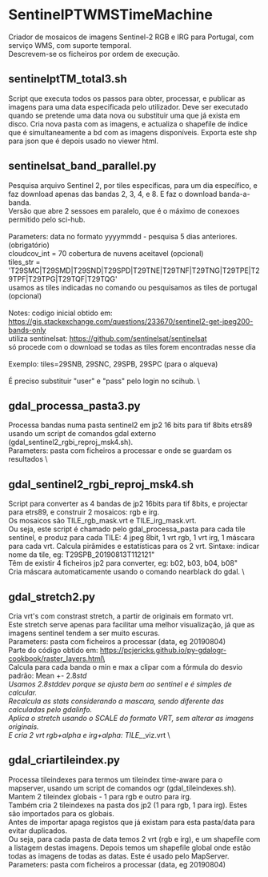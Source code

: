 # SentinelPTWMSTimeMachine
Criador de mosaicos de imagens Sentinel-2 RGB e IRG para Portugal, com serviço WMS, com suporte temporal.\
Descrevem-se os ficheiros por ordem de execução.

## sentinelptTM_total3.sh
Script que executa todos os passos para obter, processar, e publicar as imagens para uma data especificada pelo utilizador. Deve ser executado quando se pretende uma data nova ou substituir uma que já exista em disco.
Cria nova pasta com as imagens, e actualiza o shapefile de índice que é simultaneamente a bd com as imagens disponíveis. Exporta este shp para json que é depois usado no viewer html.

## sentinelsat_band_parallel.py

Pesquisa arquivo Sentinel 2, por tiles específicas, para um dia específico, e faz download apenas das bandas 2, 3, 4, e 8. E faz o download banda-a-banda.\
Versão que abre 2 sessoes em paralelo, que é o máximo de conexoes permitido pelo sci-hub.\
\
Parameters: data no formato yyyymmdd - pesquisa 5 dias anteriores. (obrigatório)\
            cloudcov_int =  70 cobertura de nuvens aceitavel (opcional)\
            tiles_str = 'T29SMC|T29SMD|T29SND|T29SPD|T29TNE|T29TNF|T29TNG|T29TPE|T29TPF|T29TPG|T29TQF|T29TQG'\
                         usamos as tiles indicadas no comando ou pesquisamos as tiles de portugal (opcional)\
\
Notes: codigo inicial obtido em: https://gis.stackexchange.com/questions/233670/sentinel2-get-jpeg200-bands-only \
        utiliza sentinelsat: https://github.com/sentinelsat/sentinelsat \
        só procede com o download se todas as tiles forem encontradas nesse dia\
\
Exemplo: tiles=29SNB, 29SNC, 29SPB, 29SPC (para o alqueva)\
\
É preciso substituir "user" e "pass" pelo login no scihub.
\
## gdal_processa_pasta3.py
Processa bandas numa pasta sentinel2 em jp2 16 bits para tif 8bits etrs89 usando um script de comandos gdal externo (gdal_sentinel2_rgbi_reproj_msk4.sh).\
Parameters: pasta com ficheiros a processar e onde se guardam os resultados
\
## gdal_sentinel2_rgbi_reproj_msk4.sh
Script para converter as 4 bandas de jp2 16bits para tif 8bits, e projectar para etrs89, e construir 2 mosaicos: rgb e irg.\
Os mosaicos são TILE_rgb_mask.vrt e TILE_irg_mask.vrt.\
Ou seja, este script é chamado pelo gdal_processa_pasta para cada tile sentinel, e produz para cada TILE: 4 jpeg 8bit, 1 vrt rgb, 1 vrt irg, 1 máscara para cada vrt. Calcula pirâmides e estatísticas para os 2 vrt.
Sintaxe: indicar nome da tile, eg: T29SPB_20190813T112121"\
Têm de existir 4 ficheiros jp2 para converter, eg: b02, b03, b04, b08"\
Cria máscara automaticamente usando o comando nearblack do gdal.
\
## gdal_stretch2.py
Cria vrt's com constrast stretch, a partir de originais em formato vrt.\
Este stretch serve apenas para facilitar uma melhor visualização, já que as imagens sentinel tendem a ser muito escuras.\
Parameters: pasta com ficheiros a processar (data, eg 20190804)\
Parte do código obtido em: https://pcjericks.github.io/py-gdalogr-cookbook/raster_layers.html\
\
Calcula para cada banda o min e max a clipar com a fórmula do desvio padrão: Mean +- 2.8*std\
Usamos 2.8stddev porque se ajusta bem ao sentinel e é simples de calcular.\
Recalcula as stats considerando a mascara, sendo diferente das calculadas pelo gdalinfo.\
Aplica o stretch usando o SCALE do formato VRT, sem alterar as imagens originais.\
E cria 2 vrt rgb+alpha e irg+alpha: TILE_*_viz.vrt
\
## gdal_criartileindex.py
Processa tileindexes para termos um tileindex time-aware para o mapserver, usando um script de comandos ogr (gdal_tileindexes.sh).\
Mantem 2 tileindex globais - 1 para rgb e outro para irg.\
Também cria 2 tileindexes na pasta dos jp2 (1 para rgb, 1 para irg). Estes são importados para os globais.\
Antes de importar apaga registos que já existam para esta pasta/data para evitar duplicados.\
Ou seja, para cada pasta de data temos 2 vrt (rgb e irg), e um shapefile com a listagem destas imagens.
Depois temos um shapefile global onde estão todas as imagens de todas as datas. Este é usado pelo MapServer.\
Parameters: pasta com ficheiros a processar (data, eg 20190804)
